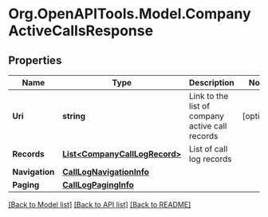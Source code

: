
# Org.OpenAPITools.Model.CompanyActiveCallsResponse

## Properties

Name | Type | Description | Notes
------------ | ------------- | ------------- | -------------
**Uri** | **string** | Link to the list of company active call records | [optional] 
**Records** | [**List&lt;CompanyCallLogRecord&gt;**](CompanyCallLogRecord.md) | List of call log records | 
**Navigation** | [**CallLogNavigationInfo**](CallLogNavigationInfo.md) |  | 
**Paging** | [**CallLogPagingInfo**](CallLogPagingInfo.md) |  | 

[[Back to Model list]](../README.md#documentation-for-models)
[[Back to API list]](../README.md#documentation-for-api-endpoints)
[[Back to README]](../README.md)


